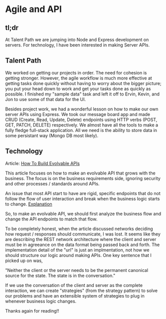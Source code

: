 # Agile and API

## tl;dr

At Talent Path we are jumping into Node and Express development on servers. For technology, I have been interested in making Server APIs.

## Talent Path

We worked on getting our projects in order. The need for cohesion is getting stronger. However, the agile workflow is much more effective at getting tasks done quickly without having to worry about the bigger picture; you put your head down to work and get your tasks done as quickly as possible. I finished my "sample data" task and left it off to Ervin, Kevin, and Jon to use some of that data for the UI.

Besides project work, we had a wonderful lesson on how to make our own server APIs using Express. We took our message board app and made CRUD (Create, Read, Update, Delete) endpoints using HTTP verbs (POST, GET, PATCH, DELETE) respectively. We almost have all the tools to make a fully fledge full-stack application. All we need is the ability to store data in some persistant way (Mongo DB most likely).

## Technology

Article: [How To Build Evolvable APIs](https://levelup.gitconnected.com/to-create-an-evolvable-api-stop-thinking-about-urls-2ad8b4cc208e)

This article focuses on how to make an evolvable API that grows with the business. The focus is on the business requirements side, ignoring security and other processes / standards around APIs.

An issue that most API start to have are rigid, specific endpoints that do not follow the flow of user interaction and break when the business logic starts to change. [Explanation](https://levelup.gitconnected.com/to-create-an-evolvable-api-stop-thinking-about-urls-2ad8b4cc208e#dafd)

So, to make an evolvable API, we should first analyze the business flow and change the API endpoints to match that flow.

To be completely honest, when the article discussed networks deciding how request / responses should communicate, I was lost. It seems like they are describing the REST network architecture where the client and server must be in agreeance on the data format being passed back and forth. The implementation detail of the "url" is just an implmentation, not how we should structure our logic around making APIs. One key sentence that I picked up on was,

"Neither the client or the server needs to be the permanent canonical source for the state. The state is in the conversation."

If we use the conversation of the client and server as the complete interaction, we can create "strategies" (from the strategy pattern) to solve our problems and have an extensible system of strategies to plug in whenever business logic changes.

Thanks again for reading!!
